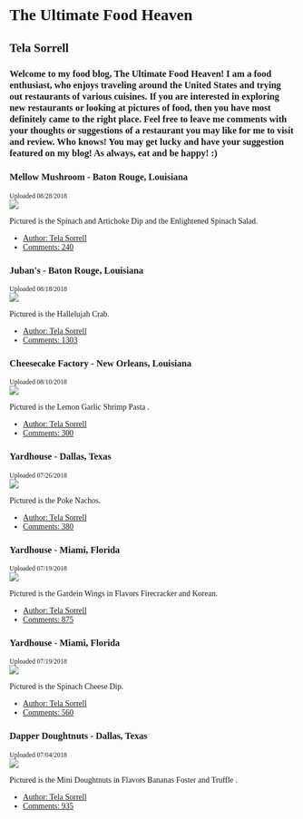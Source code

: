 <div class="callout large primary">
  <div class="text-center"><font face="baskerville old face">
    <h1> The Ultimate Food Heaven</h1>
    <h2 class="subheader">    Tela Sorrell</h2>
    <h3> Welcome to my food blog, The Ultimate Food Heaven! I am a food enthusiast, who enjoys traveling around the United States and trying out restaurants of various cuisines. If you are interested in exploring new restaurants or looking at pictures of food, then you have most definitely came to the right place. Feel free to leave me comments with your thoughts or suggestions of a restaurant you may like for me to visit and review. Who knows! You may get lucky and have your suggestion featured on my blog! As always, eat and be happy! :) </h3>
  
<article class="grid-container">
  <div class="grid-x align-center">
    <div class="cell medium-8">
      <div class="blog-post">
        <h3>Mellow Mushroom - Baton Rouge, Louisiana <small>
          </div>
          Uploaded 08/28/2018</small></h3>
    </div>
        <img class="thumbnail" src="https://s3-media3.fl.yelpcdn.com/bphoto/IWB5m0Bes0dCDnyCS-fu9A/348s.jpg">
        <p>Pictured is the Spinach and Artichoke Dip and the Enlightened Spinach Salad.</p>
        <div class="callout">
          <ul class="menu simple">
            <li><a href="#">Author: Tela Sorrell</a></li>
            <li><a href="#">Comments: 240</a></li>
          </ul>
        </div>
      </div?
        <div class="grid-x align-center">
          <div class="cell medium-8">
            <div class="blog-post">
              <h3> Juban's - Baton Rouge, Louisiana  <small>
                </div>
                Uploaded 08/18/2018</small></h3>
    </div>
              <img class="thumbnail" src="https://s3-media2.fl.yelpcdn.com/bphoto/UZssCLUt27MTR9Q4AbY7HQ/348s.jpg">
              <p> Pictured is the Hallelujah Crab.</p>
              <div class="callout">
                <ul class="menu simple">
                  <li><a href="#">Author: Tela Sorrell </a></li>
                  <li><a href="#">Comments: 1303</a></li>
                </ul>
              </div>
            </div>
            </div>
            </div>
            <div class="grid-x align-center">
        <div class="cell medium-8">
          <div class="blog-post">
            <h3> Cheesecake Factory - New Orleans, Louisiana <small>
              </div>
              Uploaded 08/10/2018</small></h3>
  </div>
            <img class="thumbnail" src="https://s3-media2.fl.yelpcdn.com/bphoto/mA4VCWxzSLoJLNS1p7xJqg/348s.jpg">
            <p> Pictured is the Lemon Garlic Shrimp Pasta  .</p>
            <div class="callout">
              <ul class="menu simple">
                <li><a href="#">Author: Tela Sorrell</a></li>
                <li><a href="#">Comments: 300</a></li>
              </ul>
            </div>
          </div>
        </div>
      </div>
               <div class="grid-x align-center">
          <div class="cell medium-8">
            <div class="blog-post">
              <h3> Yardhouse - Dallas, Texas <small>
                </div>
                Uploaded 07/26/2018</small></h3>
  </div>
              <img class="thumbnail" src="https://s3-media1.fl.yelpcdn.com/bphoto/HFA_5mnix83it8LysMjY0w/348s.jpg">
              <p> Pictured is the Poke Nachos. </p>
              <div class="callout">
                <ul class="menu simple">
                  <li><a href="#">Author: Tela Sorrell </a></li>
                  <li><a href="#">Comments: 380</a></li>
                  </ul>
              </div>
            </div>
           </div>
          </div>
            <div class="grid-x align-center">
        <div class="cell medium-8">
          <div class="blog-post">
            <h3> Yardhouse - Miami, Florida <small>
              </div>
              Uploaded 07/19/2018</small></h3>
  </div>
            <img class="thumbnail" src="https://s3-media2.fl.yelpcdn.com/bphoto/wdylrHP0PpHvWAC8O5ferg/348s.jpg">
            <p> Pictured is the Gardein Wings in Flavors Firecracker and Korean.</p>
            <div class="callout">
              <ul class="menu simple">
                <li><a href="#">Author: Tela Sorrell</a></li>
                <li><a href="#">Comments: 875</a></li>
              </ul>
            </div>
          </div>
        </div>
      </div>
      <div class="grid-x align-center">
        <div class="cell medium-8">
          <div class="blog-post">
            <h3> Yardhouse - Miami, Florida  <small> 
              </div>
              Uploaded 07/19/2018</small></h3>
  </div>
            <img class="thumbnail" src="https://s3-media2.fl.yelpcdn.com/bphoto/aDOSgqablVUkcTozdxpe3w/348s.jpg">
            <p> Pictured is the Spinach Cheese Dip. </p>
            <div class="callout">
              <ul class="menu simple">
                <li><a href="#">Author: Tela Sorrell</a></li>
                <li><a href="#">Comments: 560</a></li>
              </ul>
            </div>
           </div>
          </div>
         </div>
        <div class="grid-x align-center">
          <div class="cell medium-8">
            <div class="blog-post">
              <h3> Dapper Doughtnuts - Dallas, Texas  <small> 
                </div>
                Uploaded 07/04/2018</small></h3>
  </div>
              <img class="thumbnail" src="https://s3-media4.fl.yelpcdn.com/bphoto/uKWpzJw_H9NIKuDPV6o7EQ/348s.jpg">
              <p> Pictured is the Mini Doughtnuts in Flavors Bananas Foster and Truffle  .</p>
              <div class="callout">
                <ul class="menu simple">
                  <li><a href="#">Author: Tela Sorrell </a></li>
                  <li><a href="#">Comments: 935</a></li>
                </ul>
              </div>
            </div>
          </div>
          </div>
